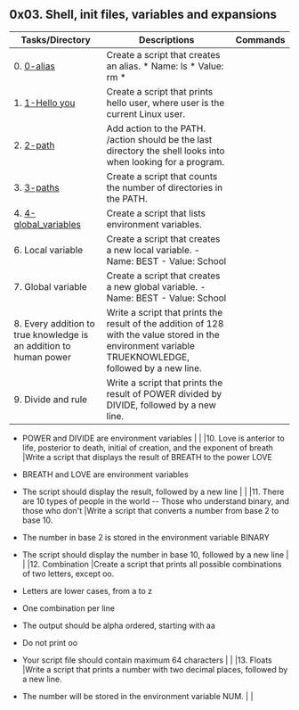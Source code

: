 ## 0x03. Shell, init files, variables and expansions

|Tasks/Directory                          | Descriptions                                                                          | Commands                      |
|-----------------------------------------|---------------------------------------------------------------------------------------|-------------------------------|
|0. [0-alias](0-alias)                    |Create a script that creates an alias.  * Name: ls  * Value: rm *                      |                               | 
|1. [1-Hello you](1-hello_you)            |Create a script that prints hello user, where user is the current Linux user.          |                               |
|2. [2-path](2-path)                      | Add action to the PATH. /action should be the last directory the shell looks into when looking for a   program.|      |
|3. [3-paths](3-paths)                    |Create a script that counts the number of directories in the PATH.                     |                               |  
|4. [4-global_variables](4-global_variables)|Create a script that lists environment variables.                                    |                               |    |5. [5-local_variables](5-local_variables)|Create a script that lists all local variables and environment variables, and functions.|                              |
|6. Local variable                        |Create a script that creates a new local variable.  - Name: BEST  - Value: School      |                               |
|7. Global variable       |Create a script that creates a new global variable.  - Name: BEST  - Value: School                     |                               |
|8. Every addition to true knowledge is an addition to human power       |Write a script that prints the result of the addition of 128 with the value stored in the environment variable TRUEKNOWLEDGE, followed by a new line.              |                           |
|9. Divide and rule       |Write a script that prints the result of POWER divided by DIVIDE, followed by a new line.

- POWER and DIVIDE are environment variables              |                           |
|10. Love is anterior to life, posterior to death, initial of creation, and the exponent of breath       |Write a script that displays the result of BREATH to the power LOVE

- BREATH and LOVE are environment variables
- The script should display the result, followed by a new line     |                           |
|11. There are 10 types of people in the world  --  Those who understand binary, and those who don't       |Write a script that converts a number from base 2 to base 10.

- The number in base 2 is stored in the environment variable BINARY
- The script should display the number in base 10, followed by a new line |                           |
|12. Combination       |Create a script that prints all possible combinations of two letters, except oo.

- Letters are lower cases, from a to z
- One combination per line
- The output should be alpha ordered, starting with aa
- Do not print oo
- Your script file should contain maximum 64 characters |                          |
|13. Floats       |Write a script that prints a number with two decimal places, followed by a new line.

- The number will be stored in the environment variable NUM.         |                           |
